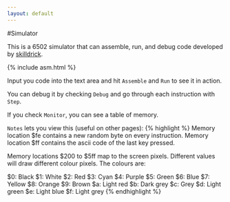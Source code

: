 ```yaml
---
layout: default
---
```


#Simulator

This is a 6502 simulator that can assemble, run, and debug code developed by [skilldrick](https://github.com/skilldrick).

{% include asm.html %}

Input you code into the text area and hit `Assemble` and `Run` to see it in action.

You can debug it by checking `Debug` and go through each instruction with `Step`.

If you check `Monitor`, you can see a table of memory.

`Notes` lets you view this (useful on other pages):
{% highlight %}
Memory location $fe contains a new random byte on every instruction.
Memory location $ff contains the ascii code of the last key pressed.

Memory locations $200 to $5ff map to the screen pixels. Different values will
draw different colour pixels. The colours are:

$0: Black
$1: White
$2: Red
$3: Cyan
$4: Purple
$5: Green
$6: Blue
$7: Yellow
$8: Orange
$9: Brown
$a: Light red
$b: Dark grey
$c: Grey
$d: Light green
$e: Light blue
$f: Light grey
{% endhighlight %}
